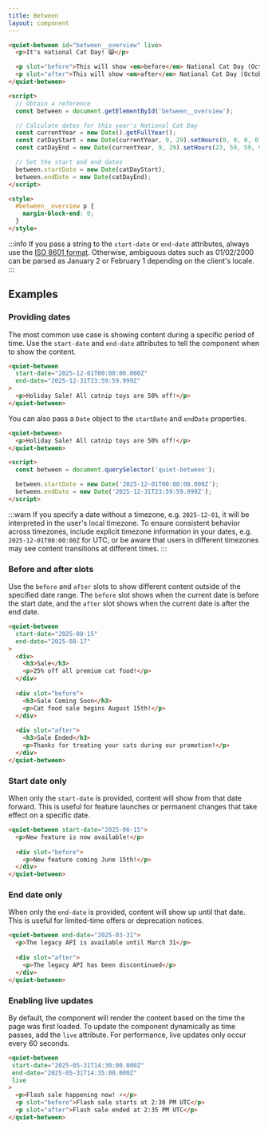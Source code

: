 ```yaml
---
title: Between
layout: component
---
```


```html {.example}
<quiet-between id="between__overview" live>
  <p>It's national Cat Day! 😸</p>

  <p slot="before">This will show <em>before</em> National Cat Day (October 29)</p>
  <p slot="after">This will show <em>after</em> National Cat Day (October 29)</p>
</quiet-between>

<script>
  // Obtain a reference
  const between = document.getElementById('between__overview');

  // Calculate dates for this year's National Cat Day
  const currentYear = new Date().getFullYear();
  const catDayStart = new Date(currentYear, 9, 29).setHours(0, 0, 0, 0); // October = 9
  const catDayEnd = new Date(currentYear, 9, 29).setHours(23, 59, 59, 999);

  // Set the start and end dates
  between.startDate = new Date(catDayStart);
  between.endDate = new Date(catDayEnd);
</script>

<style>
  #between__overview p {
    margin-block-end: 0;
  }
</style>
```

:::info
If you pass a string to the `start-date` or `end-date` attributes, always use the [ISO 8601 format](https://developer.mozilla.org/en-US/docs/Web/JavaScript/Reference/Global_Objects/Date/toISOString). Otherwise, ambiguous dates such as 01/02/2000 can be parsed as January 2 or February 1 depending on the client's locale.
:::

## Examples

### Providing dates

The most common use case is showing content during a specific period of time. Use the `start-date` and `end-date` attributes to tell the component when to show the content.

```html
<quiet-between 
  start-date="2025-12-01T00:00:00.000Z" 
  end-date="2025-12-31T23:59:59.999Z"
>
  <p>Holiday Sale! All catnip toys are 50% off!</p>
</quiet-between>
```

You can also pass a `Date` object to the `startDate` and `endDate` properties.

```html
<quiet-between>
  <p>Holiday Sale! All catnip toys are 50% off!</p>
</quiet-between>

<script>
  const between = document.querySelector('quiet-between');

  between.startDate = new Date('2025-12-01T00:00:00.000Z');
  between.endDate = new Date('2025-12-31T23:59:59.999Z');
</script>
```

:::warn
If you specify a date without a timezone, e.g. `2025-12-01`, it will be interpreted in the user's local timezone. To ensure consistent behavior across timezones, include explicit timezone information in your dates, e.g. `2025-12-01T00:00:00Z` for UTC, or be aware that users in different timezones may see content transitions at different times.
:::

### Before and after slots

Use the `before` and `after` slots to show different content outside of the specified date range. The `before` slot shows when the current date is before the start date, and the `after` slot shows when the current date is after the end date.

```html
<quiet-between 
  start-date="2025-08-15" 
  end-date="2025-08-17"
>
  <div>
    <h3>Sale</h3>
    <p>25% off all premium cat food!</p>
  </div>
  
  <div slot="before">
    <h3>Sale Coming Soon</h3>
    <p>Cat food sale begins August 15th!</p>
  </div>
  
  <div slot="after">
    <h3>Sale Ended</h3>
    <p>Thanks for treating your cats during our promotion!</p>
  </div>
</quiet-between>
```

### Start date only

When only the `start-date` is provided, content will show from that date forward. This is useful for feature launches or permanent changes that take effect on a specific date.

```html
<quiet-between start-date="2025-06-15">
  <p>New feature is now available!</p>
  
  <div slot="before">
    <p>New feature coming June 15th!</p>
  </div>
</quiet-between>
```

### End date only

When only the `end-date` is provided, content will show up until that date. This is useful for limited-time offers or deprecation notices.

```html
<quiet-between end-date="2025-03-31">
  <p>The legacy API is available until March 31</p>
  
  <div slot="after">
    <p>The legacy API has been discontinued</p>
  </div>
</quiet-between>
```

### Enabling live updates

By default, the component will render the content based on the time the page was first loaded. To update the component dynamically as time passes, add the `live` attribute. For performance, live updates only occur every 60 seconds.

```html
<quiet-between 
 start-date="2025-05-31T14:30:00.000Z" 
 end-date="2025-05-31T14:35:00.000Z"
 live
>
  <p>Flash sale happening now! ⚡</p>
  <p slot="before">Flash sale starts at 2:30 PM UTC</p>
  <p slot="after">Flash sale ended at 2:35 PM UTC</p>
</quiet-between>
```
